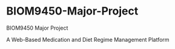 # BIOM9450-Major-Project
BIOM9450 Major Project

A Web-Based Medication and Diet Regime Management Platform



